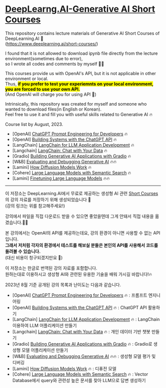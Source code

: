 # [DeepLearng.AI-Generative AI Short Courses](https://www.deeplearning.ai/short-courses/)

This repository contains lecture materials of Generative AI Short Courses of DeepLearning.AI 🤖  
(https://www.deeplearning.ai/short-courses/)

I found that it is not allowed to download ipynb file directly from the lecture environment(sometimes due to error),  
so I wrote all codes and comments by myself ✍🏻

This courses provide us with OpenAI's API, but it is not applicable in other environment or local.  
Thus, <mark>**if you prefer to test your experiemnts on your local environment, you are forced to use your own API.**</mark>  
(And OpenAI will charge you for using API 🥲)

Intrinsically, this repository was created for myself and someone who wanted to download files(in English or Korean).  
Feel free to use it and fill you with useful skills related to Generative AI 🔥


Course list by August, 2023.
- [OpenAI] [ChatGPT Prompt Engineering for Developers](https://github.com/chanmuzi/DeepLearng.AI-Courses/tree/main/ChatGPT_Prompt_Engineering_for_Developers) 🔥
- [OpenAI] [Building Systems with the ChatGPT API](https://github.com/chanmuzi/DeepLearng.AI-Courses/tree/main/Building_Systems_with_the_ChatGPT_API) 🔥
- [LangChain] [LangChain for LLM Application Development](https://github.com/chanmuzi/DeepLearng.AI-Courses/tree/main/LangChain_for_LLM_Application_Development) 🔥
- [Langchain] [LangChain: Chat with Your Data](https://github.com/chanmuzi/DeepLearng.AI-Courses/tree/main/LangChain_Chat_with_Your_Data) 🔥
- [Gradio] [Building Generative AI Applications with Gradio](https://github.com/chanmuzi/DeepLearng.AI-Courses/tree/main/Building_Generative_AI_Applications_with_Gradio) 🔥
- [W&B] [Evaluating and Debugging Generative AI](https://github.com/chanmuzi/DeepLearng.AI-Courses/tree/main/Evaluating_and_Debugging_Generative_AI) 🔥🔥
- [Lamini] [How Diffusion Models Work](https://github.com/chanmuzi/DeepLearng.AI-Courses/tree/main/How_Diffusion_Models_Work) 🔥
- [Cohere] [Large Language Models with Semantic Search](https://github.com/chanmuzi/DeepLearng.AI-Generative-AI-Short-Courses/tree/main/Large_Language_Models_with_Semantic_Search) 🔥
- [Lamini] [Finetuning Large Language Models](https://github.com/chanmuzi/DeepLearng.AI-Generative-AI-Short-Courses/tree/main/Finetuning_Large_Language_Models) 🔥🔥

---

이 저장소는 DeepLearning.AI에서 무료로 제공하는 생성형 AI 관련 [Short Courses](https://www.deeplearning.ai/short-courses/)의 강의 자료를 저장하기 위해 생성되었습니다 🤖  
(강의 링크는 위를 참고해주세요!)  

강의에서 파일을 직접 다운로드 받을 수 있으면 좋았을텐데 그게 안돼서 직접 내용을 옮겼습니다.✍🏻  

본 강의에서는 OpenAI의 API를 제공하는데요, 강의 환경이 아니면 사용할 수 없는 API입니다.  
**그래서 저처럼 각자의 환경에서 테스트를 해보실 분들은 본인의 API를 사용해서 코드를 돌려볼 수 있습니다.**  
(대신 비용이 청구되겠지만요 🥲)  

이 저장소는 한글로 번역된 강의 자료를 포함합니다.  
원하는대로 이용하시고 생성형 AI와 관련된 유용한 기술을 배워 가시길 바랍니다!🔥  

2023년 8월 기준 공개된 강의 목록과 난이도는 다음과 같습니다.
- [OpenAI] [ChatGPT Prompt Engineering for Developers](https://github.com/chanmuzi/DeepLearng.AI-Courses/tree/main/ChatGPT_Prompt_Engineering_for_Developers) 🔥 : 프롬프트 엔지니어링
- [OpenAI] [Building Systems with the ChatGPT API](https://github.com/chanmuzi/DeepLearng.AI-Courses/tree/main/Building_Systems_with_the_ChatGPT_API) 🔥 : ChatGPT API 활용하기
- [LangChain] [LangChain for LLM Application Development](https://github.com/chanmuzi/DeepLearng.AI-Courses/tree/main/LangChain_for_LLM_Application_Development) 🔥 : LangChain 이용하여 LLM 어플리케이션 만들기
- [Langchain] [LangChain: Chat with Your Data](https://github.com/chanmuzi/DeepLearng.AI-Courses/tree/main/LangChain_Chat_with_Your_Data) 🔥 : 개인 데이터 기반 챗봇 만들기
- [Gradio] [Building Generative AI Applications with Gradio](https://github.com/chanmuzi/DeepLearng.AI-Courses/tree/main/Building_Generative_AI_Applications_with_Gradio) 🔥 : Gradio로 생성형 모델 어플리케이션 만들기
- [W&B] [Evaluating and Debugging Generative AI](https://github.com/chanmuzi/DeepLearng.AI-Courses/tree/main/Evaluating_and_Debugging_Generative_AI) 🔥🔥 : 생성형 모델 평가 및 디버깅
- [Lamini] [How Diffusion Models Work](https://github.com/chanmuzi/DeepLearng.AI-Courses/tree/main/How_Diffusion_Models_Work) 🔥 : 디퓨전 모델
- [Cohere] [Large Language Models with Semantic Search](https://github.com/chanmuzi/DeepLearng.AI-Generative-AI-Short-Courses/tree/main/Large_Language_Models_with_Semantic_Search) 🔥 : Vector Database에서 query와 관련성 높은 문서를 찾아 LLM으로 답변 생성하기


